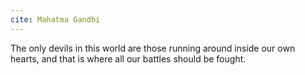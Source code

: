 ```yaml
---
cite: Mahatma Gandhi
---
```


The only devils in this world are those running around inside our own hearts, and that is where all our battles should be fought.
